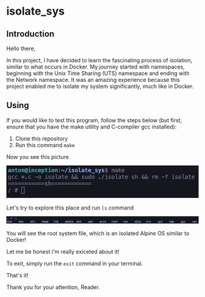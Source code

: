 # isolate_sys

## Introduction


Hello there,

In this project, I have decided to learn the fascinating process of isolation, similar to what occurs in Docker. My journey started with namespaces, beginning with the Unix Time Sharing (UTS) namespace and ending with the Network namespace. It was an amazing experience because this project enabled me to isolate my system significantly, much like in Docker.

## Using

If you would like to test this program, follow the steps below (but first, ensure that you have the make utility and C-compiler gcc installed):

1. Clone this repository
2. Run this command `make`

Now you see this picture

![1681476381154](image/README/1681476381154.png)

Let's try to explore this place and run `ls` command

![1681476566172](image/README/1681476566172.png)

You will see the root system file, which is an isolated Alpine OS similar to Docker!

Let me be honest i'm really exiceted about it!

To exit, simply run the `exit` command in your terminal.

That's it!

Thank you for your attention, Reader.
